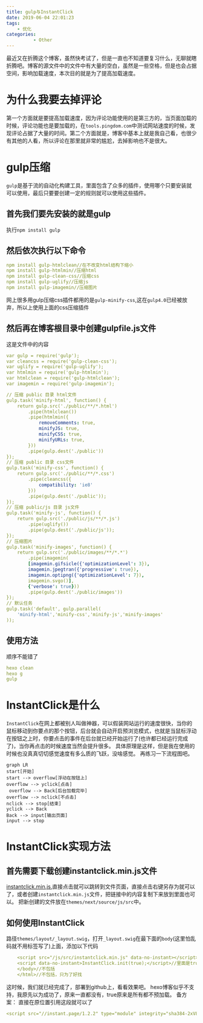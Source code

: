 ```yaml
---
title: gulp与InstantClick
date: 2019-06-04 22:01:23
tags: 
    - 优化
categories:
          - Other
---
```

最近又在折腾这个博客，虽然快考试了，但是一直也不知道要复习什么，无聊就瞎折腾吧。博客的源文件中的文件中有大量的空白，虽然是一些空格，但是也会占据空间，影响加载速度，本次目的就是为了提高加载速度。<!--more-->

# 为什么我要去掉评论

第一个方面就是要提高加载速度，因为评论功能使用的是第三方的，当页面加载的时候，评论功能也是要加载的，在`tools.pingdom.com`中测试网站速度的时候，发现评论占据了大量的时间。第二个方面就是，博客中基本上就是我自己看，也很少有其他的人看，所以评论在那里就非常的尴尬，去掉影响也不是很大。

# gulp压缩

`gulp`是基于流的自动化构建工具，里面包含了众多的插件，使用哪个只要安装就可以使用，最后只要要创建一定的规则就可以使用这些插件。

## 首先我们要先安装的就是gulp

执行`npm install gulp`

## 然后依次执行以下命令

```yaml
npm install gulp-htmlclean//在不改变html结构下缩小
npm install gulp-htmlmin//压缩html
npm install gulp-clean-css//压缩css
npm install gulp-uglify//压缩js
npm install gulp-imagemin//压缩图片
```

网上很多用gulp压缩css插件都用的是`gulp-minify-css`,这在`gulp4.0`已经被放弃，所以上使用上面的css压缩插件

## 然后再在博客根目录中创建gulpfile.js文件

这是文件中的内容

```yaml
var gulp = require('gulp');
var cleancss = require('gulp-clean-css');
var uglify = require('gulp-uglify');
var htmlmin = require('gulp-htmlmin');
var htmlclean = require('gulp-htmlclean');
var imagemin = require('gulp-imagemin');

// 压缩 public 目录 html文件
gulp.task('minify-html', function() {
    return gulp.src('./public/**/*.html')
        .pipe(htmlclean())
        .pipe(htmlmin({
            removeComments: true,
            minifyJS: true,
            minifyCSS: true,
            minifyURLs: true,
        }))
        .pipe(gulp.dest('./public'))
});
// 压缩 public 目录 css文件
gulp.task('minify-css', function() {
    return gulp.src('./public/**/*.css')
        .pipe(cleancss({
            compatibility: 'ie8'
        }))
        .pipe(gulp.dest('./public'));
});
// 压缩 public/js 目录 js文件
gulp.task('minify-js', function() {
    return gulp.src('./public/js/**/*.js')
        .pipe(uglify())
        .pipe(gulp.dest('./public/js'));
});
// 压缩图片
gulp.task('minify-images', function() {
    return gulp.src('./public/images/**/*.*')
        .pipe(imagemin(
        [imagemin.gifsicle({'optimizationLevel': 3}),
        imagemin.jpegtran({'progressive': true}),
        imagemin.optipng({'optimizationLevel': 7}),
        imagemin.svgo()],
        {'verbose': true}))
        .pipe(gulp.dest('./public/images'))
});
// 默认任务
gulp.task('default', gulp.parallel(
    'minify-html','minify-css','minify-js','minify-images'
));
```

## 使用方法

顺序不能错了

```yaml
hexo clean
hexo g
gulp
```

# InstantClick是什么

`InstantClick`在网上都被别人叫做神器，可以假装网站运行的速度很快，当你的鼠标移动到你要点的那个按钮，后台就会自动开启预浏览模式，也就是当鼠标浮动在按钮之上时，你要点击的事件在后台就已经开始运行了(也许都已经运行完成了)，当你再点击的时候速度当然会提升很多。
具体原理是这样，但是我在使用的时候也没真真切切感觉速度有多么质的飞跃，没啥感觉。
再练习一下流程图吧。


```mermaid
graph LR
start[开始]
start --> overflow[浮动在按钮上]
overflow --> yclick[点击]
 overflow --> Back[后台加载完毕]
overflow --> nclick[不点击]
nclick --> stop[结束]
yclick --> Back
Back --> input[输出页面]
input --> stop
```

# InstantClick实现方法

## 首先需要下载创建instantclick.min.js文件

[instantclick.min.js](http://instantclick.io/v3.1.0/instantclick.min.js),直接点击就可以跳转到文件页面，直接点击右键另存为就可以了，或者创建`instantclick.min.js`文件，把链接中的内容复制下来放到里面也可以。
把新创建的文件放在`themes/next/source/js/src`中。

## 如何使用InstantClick

路径`themes/layout/_layout.swig`，打开`_layout.swig`在最下面的`body`(这里怕乱码就不用标签写了)上面，添加以下代码

```yaml
    <script src="/js/src/instantclick.min.js" data-no-instant></script>
    <script data-no-instant>InstantClick.init(true);</script>//里面是true就是默认所有都不预加载
    </body>//不包括
    </html>//不包括，只为了好找
```

这时候，我们就已经完成了，部署到github上，看看效果吧。
hexo博客似乎不支持，我原先以为成功了，原来一直都没有，true原来是所有都不预加载。
备方案：
直接在原位置引用这段就可以了
```yaml
<script src="//instant.page/1.2.2" type="module" integrity="sha384-2xV8M5griQmzyiY3CDqh1dn4z3llDVqZDqzjzcY+jCBCk/a5fXJmuZ/40JJAPeoU"></script>
```